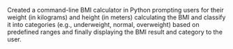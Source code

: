 Created a command-line BMI calculator in Python prompting users for their weight (in kilograms) and height (in meters) calculating the BMI and classify it into categories (e.g., underweight, normal, overweight) based on predefined ranges and finally displaying the BMI result and category to the user.
